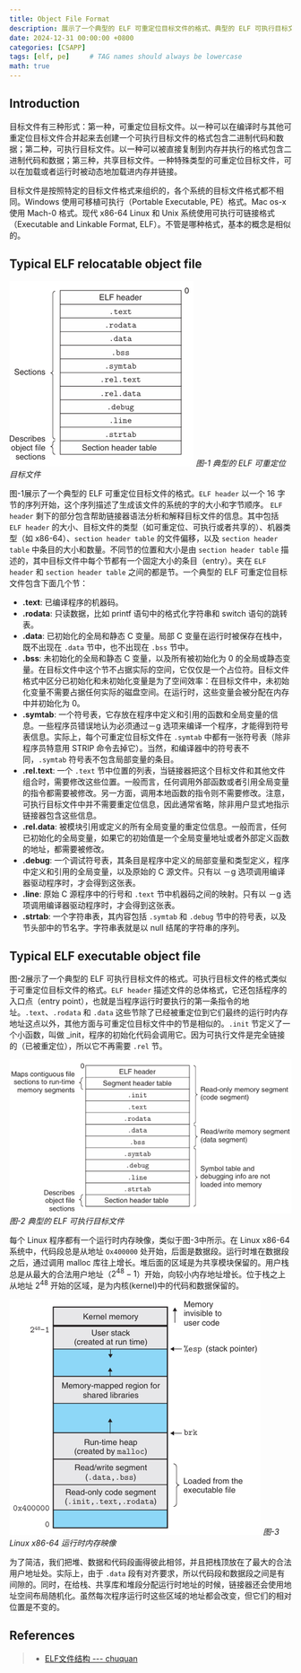 ```yaml
---
title: Object File Format
description: 展示了一个典型的 ELF 可重定位目标文件的格式、典型的 ELF 可执行目标文件的格式、Linux 程序运行时内存映像。
date: 2024-12-31 00:00:00 +0800
categories: [CSAPP]
tags: [elf, pe]     # TAG names should always be lowercase
math: true
---
```


## Introduction

目标文件有三种形式：第一种，可重定位目标文件。以一种可以在编译时与其他可重定位目标文件合并起来去创建一个可执行目标文件的格式包含二进制代码和数据；第二种，可执行目标文件。以一种可以被直接复制到内存并执行的格式包含二进制代码和数据；第三种，共享目标文件。一种特殊类型的可重定位目标文件，可以在加载或者运行时被动态地加载进内存并链接。

目标文件是按照特定的目标文件格式来组织的，各个系统的目标文件格式都不相同。Windows 使用可移植可执行（Portable Executable, PE）格式。Mac os-x 使用 Mach-0 格式。现代 x86-64 Linux 和 Unix 系统使用可执行可链接格式（Executable and Linkable Format, ELF）。不管是哪种格式，基本的概念是相似的。

## Typical ELF relocatable object file

![Typical ELF relocatable object file](/assets/img/post/CSAPP-ObjectFileFormat-ELFRelocatableObjectFile.png)
_图-1 典型的 ELF 可重定位目标文件_

图-1展示了一个典型的 ELF 可重定位目标文件的格式。`ELF header` 以一个 16 字节的序列开始，这个序列描述了生成该文件的系统的字的大小和字节顺序。 `ELF header` 剩下的部分包含帮助链接器语法分析和解释目标文件的信息。其中包括 `ELF header` 的大小、目标文件的类型（如可重定位、可执行或者共享的）、机器类型（如 x86-64）、`section header table` 的文件偏移，以及 `section header table` 中条目的大小和数量。不同节的位置和大小是由 `section header table` 描述的，其中目标文件中每个节都有一个固定大小的条目（entry）。夹在 `ELF header` 和 `section header table` 之间的都是节。一个典型的 ELF 可重定位目标文件包含下面几个节：

* **.text**: 已编译程序的机器码。
* **.rodata**: 只读数据，比如 printf 语句中的格式化字符串和 switch 语句的跳转表。
* **.data**: 已初始化的全局和静态 C 变量。局部 C 变量在运行时被保存在栈中，既不出现在 `.data` 节中，也不出现在 `.bss` 节中。
* **.bss**: 未初始化的全局和静态 C 变量，以及所有被初始化为 0 的全局或静态变量。在目标文件中这个节不占据实际的空间，它仅仅是一个占位符。目标文件格式中区分已初始化和未初始化变量是为了空间效率：在目标文件中，未初始化变量不需要占据任何实际的磁盘空间。在运行时，这些变量会被分配在内存中并初始化为 0。
* **.symtab**: 一个符号表，它存放在程序中定义和引用的函数和全局变量的信息。一些程序员错误地认为必须通过－g 选项来编译一个程序，才能得到符号表信息。实际上，每个可重定位目标文件在 `.symtab` 中都有一张符号表（除非程序员特意用 STRIP 命令去掉它）。当然，和编译器中的符号表不同，`.symtab` 符号表不包含局部变量的条目。
* **.rel.text**: 一个 `.text` 节中位置的列表，当链接器把这个目标文件和其他文件组合时，需要修改这些位置。一般而言，任何调用外部函数或者引用全局变量的指令都需要被修改。另一方面，调用本地函数的指令则不需要修改。注意，可执行目标文件中并不需要重定位信息，因此通常省略，除非用户显式地指示链接器包含这些信息。
* **.rel.data**: 被模块引用或定义的所有全局变量的重定位信息。一般而言，任何已初始化的全局变量，如果它的初始值是一个全局变量地址或者外部定义函数的地址，都需要被修改。
* **.debug**: 一个调试符号表，其条目是程序中定义的局部变量和类型定义，程序中定义和引用的全局变量，以及原始的 C 源文件。只有以 －g 选项调用编译器驱动程序时，才会得到这张表。
* **.line**: 原始 C 源程序中的行号和 `.text` 节中机器码之间的映射。只有以 －g 选项调用编译器驱动程序时，才会得到这张表。
* **.strtab**: 一个字符串表，其内容包括 `.symtab` 和 `.debug` 节中的符号表，以及节头部中的节名字。字符串表就是以 null 结尾的字符串的序列。

## Typical ELF executable object file

图-2展示了一个典型的 ELF 可执行目标文件的格式。可执行目标文件的格式类似于可重定位目标文件的格式。`ELF header` 描述文件的总体格式，它还包括程序的入口点（entry point），也就是当程序运行时要执行的第一条指令的地址。`.text`、`.rodata` 和 `.data` 这些节除了已经被重定位到它们最终的运行时内存地址这点以外，其他方面与可重定位目标文件中的节是相似的。`.init` 节定义了一个小函数，叫做 _init，程序的初始化代码会调用它。因为可执行文件是完全链接的（已被重定位），所以它不再需要 `.rel` 节。

![Typical ELF executable object file](/assets/img/post/CSAPP-ObjectFileFormat-ELFExecutableObjectFile.png)
_图-2 典型的 ELF 可执行目标文件_

每个 Linux 程序都有一个运行时内存映像，类似于图-3中所示。在 Linux x86-64 系统中，代码段总是从地址 `Ox400000` 处开始，后面是数据段。运行时堆在数据段之后，通过调用 malloc 库往上增长。堆后面的区域是为共享模块保留的。用户栈总是从最大的合法用户地址（$2^{48}-1$）开始，向较小内存地址增长。位于栈之上从地址 $2^{48}$ 开始的区域，是为内核(kernel)中的代码和数据保留的。

![Linux x86-64 runtime memory image](/assets/img/post/CSAPP-ObjectFileFormat-RuntimeMemoryImage.png)
_图-3 Linux x86-64 运行时内存映像_

为了简洁，我们把堆、数据和代码段画得彼此相邻，并且把栈顶放在了最大的合法用户地址处。实际上，由于 `.data` 段有对齐要求，所以代码段和数据段之间是有间隙的。同时，在给栈、共享库和堆段分配运行时地址的时候，链接器还会使用地址空间布局随机化。虽然每次程序运行时这些区域的地址都会改变，但它们的相对位置是不变的。

## References
>
> * [ELF文件结构 --- chuquan](https://chuquan.me/2018/05/21/elf-introduce/)